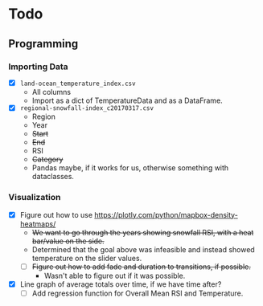 # Todo

## Programming

### Importing Data

- [x] `land-ocean_temperature_index.csv`
    - All columns
    - Import as a dict of TemperatureData and as a DataFrame.
- [x] `regional-snowfall-index_c20170317.csv`
    - Region
    - Year
    - ~~Start~~
    - ~~End~~
    - RSI
    - ~~Category~~
    - Pandas maybe, if it works for us, otherwise something with dataclasses.

### Visualization

- [x] Figure out how to use https://plotly.com/python/mapbox-density-heatmaps/
    - ~~We want to go through the years showing snowfall RSI, with a heat bar/value on the side.~~
    - Determined that the goal above was infeasible and instead showed temperature on the slider values.
    - [ ] ~~Figure out how to add fade and duration to transitions, if possible.~~
        - Wasn't able to figure out if it was possible.
- [x] Line graph of average totals over time, if we have time after?
    - [ ] Add regression function for Overall Mean RSI and Temperature.
